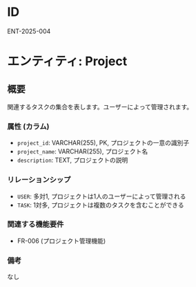 # ID

ENT-2025-004

# エンティティ: Project

## 概要

関連するタスクの集合を表します。ユーザーによって管理されます。

### 属性 (カラム)

- `project_id`: VARCHAR(255), PK, プロジェクトの一意の識別子
- `project_name`: VARCHAR(255), プロジェクト名
- `description`: TEXT, プロジェクトの説明

### リレーションシップ

- `USER`: 多対1, プロジェクトは1人のユーザーによって管理される
- `TASK`: 1対多, プロジェクトは複数のタスクを含むことができる

### 関連する機能要件

- FR-006 (プロジェクト管理機能)

### 備考

なし
